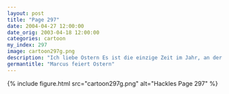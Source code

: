 ```yaml
---
layout: post
title: "Page 297"
date: 2004-04-27 12:00:00
date_orig: 2003-04-18 12:00:00
categories: cartoon
my_index: 297
image: cartoon297g.png
description: "Ich liebe Ostern Es ist die einzige Zeit im Jahr, an der ich mir Süßigkeiten gönne Ostern ist etwas verwirrend für uns Hasen mmph - willst du ein Stück Marcus Hazel"
germantitle: "Marcus feiert Ostern"
---
```


{% include figure.html src="cartoon297g.png" alt="Hackles Page 297"  %}
